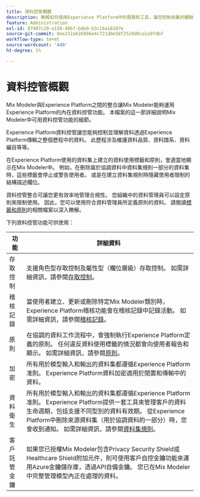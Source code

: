 ```yaml
---
title: 資料控管概觀
description: 瞭解如何使用Experience Platform中的服務和工具，讓您控制收集的體驗資料。 這樣一來，您就能遵守業務實務、法律義務和開發程式。
feature: Administration
exl-id: 87407c29-e158-48bf-bde9-b3c16a16107e
source-git-commit: 0ee212a626986e4c721d0e58f2528d0ca1a9fdbf
workflow-type: tm+mt
source-wordcount: '449'
ht-degree: 1%

---
```


# 資料控管概觀

Mix Modeler與Experience Platform之間的整合讓Mix Modeler能夠運用Experience Platform的內在資料控管功能。 本檔案的這一節詳細說明Mix Modeler中可用資料控管功能的細節。

Experience Platform資料控管讓您能夠控制並理解資料透過Experience Platform傳輸之整個歷程中的資料。 此歷程涉及維護資料品質、資料譜系、資料編目等等。

在Experience Platform使用的資料集上建立的資料使用標籤和原則，會適當地顯示在Mix Modeler中。 例如，在刪除屬於協調資料中資料集規則一部分的資料集時，這些標籤會停止或警告使用者。 或是在建立資料集規則時隱藏使用者限制的結構描述欄位。

資料控管整合可讓您更有效率地管理合規性。 您組織中的資料管理員可以設定原則來限制使用。 因此，您可以使用符合資料管理員所定義原則的資料。 請閱讀[標籤和原則](https://experienceleague.adobe.com/en/docs/analytics-platform/using/cja-dataviews/data-governance)的相關檔案以深入瞭解。

下列資料控管功能可供使用：

| 功能 | 詳細資料 |
|---|---|
| 存取控制 | 支援角色型存取控制及屬性型（欄位層級）存取控制。 如需詳細資訊，請參閱[存取控制](access-controls.md)。 |
| 稽核記錄 | 當使用者建立、更新或刪除特定Mix Modeler類別時，Experience Platform稽核功能會在稽核記錄中記錄活動。 如需詳細資訊，請參閱[稽核記錄](audit-logs.md)。 |
| 原則 | 在協調的資料工作流程中，會強制執行Experience Platform定義的原則。 任何違反資料使用標籤的情況都會向使用者報告和顯示。 如需詳細資訊，請參閱[原則](policies.md)。 |
| 加密 | 所有用於模型輸入和輸出的資料集都遵循Experience Platform准則。 Experience Platform資料加密適用於閒置和傳輸中的資料。 |
| 資料衛生 | 所有用於模型輸入和輸出的資料集都遵循Experience Platform准則。 Experience Platform提供一套工具來管理客戶的資料生命週期，包括支援不同型別的資料有效期。 從Experience Platform中刪除來源資料集（用於協調資料的一部分）時，您會收到通知。 如需詳細資訊，請參閱[資料集規則](/help/harmonize-data/dataset-rules.md)。 |
| 客戶託管金鑰 | 如果您已授權Mix Modeler包含Privacy Security Shield或Healthcare Shield附加元件，則可使用客戶自控金鑰功能來運用Azure金鑰儲存庫，透過API自備金鑰。 您已在Mix Modeler中完整管理模型內正在處理的資料。 |

